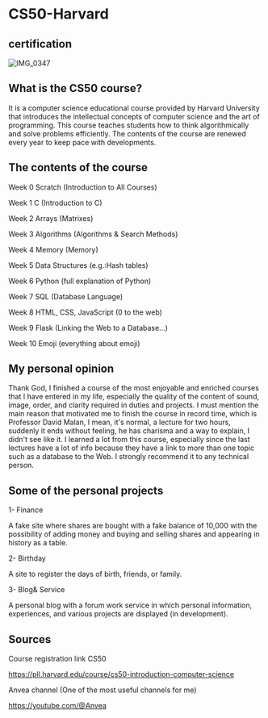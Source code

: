 # CS50-Harvard

## certification

![IMG_0347](https://github.com/Hissah2/CS50-Harvard/assets/124397723/b72eebb7-f638-40cf-8e14-0d5ab60ae116)

## What is the CS50 course?

It is a computer science educational course provided by Harvard University that introduces the intellectual concepts of computer science and the art of programming. This course teaches students how to think algorithmically and solve problems efficiently. The contents of the course are renewed every year to keep pace with developments.

## The contents of the course

Week 0 Scratch (Introduction to All Courses)

Week 1 C (Introduction to C)

Week 2 Arrays (Matrixes)

Week 3 Algorithms (Algorithms & Search Methods)

Week 4 Memory (Memory)

Week 5 Data Structures (e.g.:Hash tables)

Week 6 Python (full explanation of Python)

Week 7 SQL (Database Language)

Week 8 HTML, CSS, JavaScript (0 to the web)

Week 9 Flask (Linking the Web to a Database…)

Week 10 Emoji (everything about emoji)

## My personal opinion

Thank God, I finished a course of the most enjoyable and enriched courses that I have entered in my life, especially the quality of the content of sound, image, order, and clarity required in duties and projects. I must mention the main reason that motivated me to finish the course in record time, which is Professor David Malan, I mean, it's normal, a lecture for two hours, suddenly it ends without feeling, he has charisma and a way to explain, I didn't see like it. I learned a lot from this course, especially since the last lectures have a lot of info because they have a link to more than one topic such as a database to the Web. I strongly recommend it to any technical person.

## Some of the personal projects

1- Finance

A fake site where shares are bought with a fake balance of 10,000 with the possibility of adding money and buying and selling shares and appearing in history as a table.

2- Birthday

A site to register the days of birth, friends, or family.

3- Blog& Service

A personal blog with a forum work service in which personal information, experiences, and various projects are displayed (in development).


## Sources

Course registration link CS50

https://pll.harvard.edu/course/cs50-introduction-computer-science

Anvea channel (One of the most useful channels for me)

https://youtube.com/@Anvea
